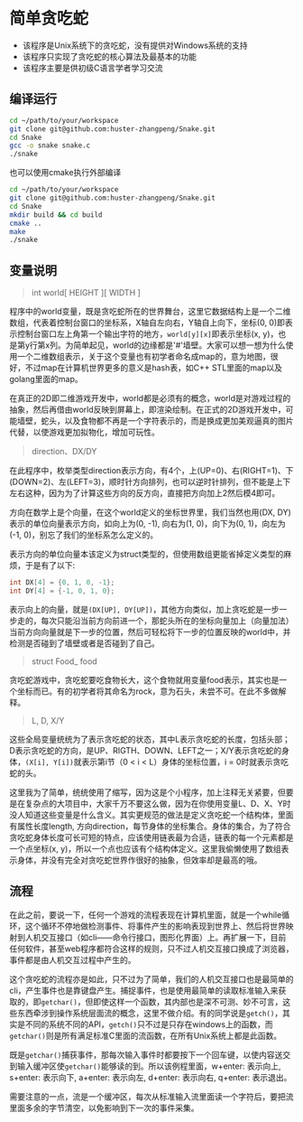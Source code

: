 简单贪吃蛇
===

* 该程序是Unix系统下的贪吃蛇，没有提供对Windows系统的支持
* 该程序只实现了贪吃蛇的核心算法及最基本的功能
* 该程序主要是供初级C语言学者学习交流

## 编译运行

```sh
cd ~/path/to/your/workspace
git clone git@github.com:huster-zhangpeng/Snake.git
cd Snake
gcc -o snake snake.c
./snake
```

也可以使用cmake执行外部编译

```sh
cd ~/path/to/your/workspace
git clone git@github.com:huster-zhangpeng/Snake.git
cd Snake
mkdir build && cd build
cmake ..
make
./snake

```

## 变量说明

> int world[ HEIGHT ][ WIDTH ]

程序中的world变量，既是贪吃蛇所在的世界舞台，这里它数据结构上是一个二维数组，代表着控制台窗口的坐标系，X轴自左向右，Y轴自上向下，坐标(0, 0)即表示控制台窗口左上角第一个输出字符的地方，`world[y][x]`即表示坐标(x, y)，也是第y行第x列。为简单起见，world的边缘都是'#'墙壁。大家可以想一想为什么使用一个二维数组表示，关于这个变量也有初学者命名成map的，意为地图，很好，不过map在计算机世界更多的意义是hash表，如C++ STL里面的map以及golang里面的map。

在真正的2D即二维游戏开发中，world都是必须有的概念，world是对游戏过程的抽象，然后再借由world反映到屏幕上，即渲染绘制。在正式的2D游戏开发中，可能墙壁，蛇头，以及食物都不再是一个字符表示的，而是换成更加美观逼真的图片代替，以使游戏更加拟物化，增加可玩性。

> direction、DX/DY

在此程序中，枚举类型direction表示方向，有4个，上(UP=0)、右(RIGHT=1)、下(DOWN=2)、左(LEFT=3)，顺时针方向排列，也可以逆时针排列，但不能是上下左右这种，因为为了计算这些方向的反方向，直接把方向加上2然后模4即可。

方向在数学上是个向量，在这个world定义的坐标世界里，我们当然也用(DX, DY)表示的单位向量表示方向，如向上为(0, -1), 向右为(1, 0)，向下为(0, 1)，向左为(-1, 0)，别忘了我们的坐标系怎么定义的。

表示方向的单位向量本该定义为struct类型的，但使用数组更能省掉定义类型的麻烦，于是有了以下:

```C
int DX[4] = {0, 1, 0, -1};
int DY[4] = {-1, 0, 1, 0};
```

表示向上的向量，就是`(DX[UP], DY[UP])`，其他方向类似，加上贪吃蛇是一步一步走的，每次只能沿当前方向前进一个，那蛇头所在的坐标向量加上（向量加法）当前方向向量就是下一步的位置，然后可轻松将下一步的位置反映的world中，并检测是否碰到了墙壁或者是否碰到了自己。

> struct Food_ food

贪吃蛇游戏中，贪吃蛇要吃食物长大，这个食物就用变量food表示，其实也是一个坐标而已。有的初学者将其命名为rock，意为石头，未尝不可。在此不多做解释。

> L, D, X/Y

这些全局变量统统为了表示贪吃蛇的状态，其中L表示贪吃蛇的长度，包括头部；D表示贪吃蛇的方向，是UP、RIGTH、DOWN、LEFT之一；X/Y表示贪吃蛇的身体，`(X[i], Y[i])`就表示第i节（0 < i < L）身体的坐标位置，i = 0时就表示贪吃蛇的头。

这里我为了简单，统统使用了缩写，因为这是个小程序，加上注释无关紧要，但要是在复杂点的大项目中，大家千万不要这么做，因为在你使用变量L、D、X、Y时没人知道这些变量是什么含义。其实更规范的做法是定义贪吃蛇一个结构体，里面有属性长度length, 方向direction，每节身体的坐标集合。身体的集合，为了符合贪吃蛇身体长度可长可短的特点，应该使用链表最为合适，链表的每一个元素都是一个点坐标(x, y)，所以一个点也应该有个结构体定义。这里我偷懒使用了数组表示身体，并没有完全对贪吃蛇世界作很好的抽象，但效率却是最高的哦。

## 流程

在此之前，要说一下，任何一个游戏的流程表现在计算机里面，就是一个while循环，这个循环不停地做检测事件、将事件产生的影响表现到世界上、然后将世界映射到人机交互接口（如cli——命令行接口，图形化界面）上。再扩展一下，目前任何软件，甚至web程序都符合这样的规则，只不过人机交互接口换成了浏览器，事件都是由人机交互过程中产生的。

这个贪吃蛇的流程亦是如此，只不过为了简单，我们的人机交互接口也是最简单的cli，产生事件也是靠键盘产生。捕捉事件，也是使用最简单的读取标准输入来获取的，即`getchar()`，但即使这样一个函数，其内部也是深不可测、妙不可言，这些东西牵涉到操作系统层面流的概念，这里不做介绍。有的同学说是`getch()`，其实是不同的系统不同的API，`getch()`只不过是只存在windows上的函数，而`getchar()`则是所有满足标准C里面的流函数，在所有Unix系统上都是此函数。

既是`getchar()`捕获事件，那每次输入事件时都要按下一个回车键，以使内容送交到输入缓冲区使`getchar()`能够读的到。所以该例程里面，w+enter: 表示向上, s+enter: 表示向下, a+enter: 表示向左, d+enter: 表示向右, q+enter: 表示退出。

需要注意的一点，流是一个缓冲区，每次从标准输入流里面读一个字符后，要把流里面多余的字节清空，以免影响到下一次的事件采集。


